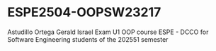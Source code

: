 # ESPE2504-OOPSW23217
Astudillo Ortega Gerald Israel Exam U1
OOP course ESPE - DCCO for Software Engineering students of the 202551 semester
